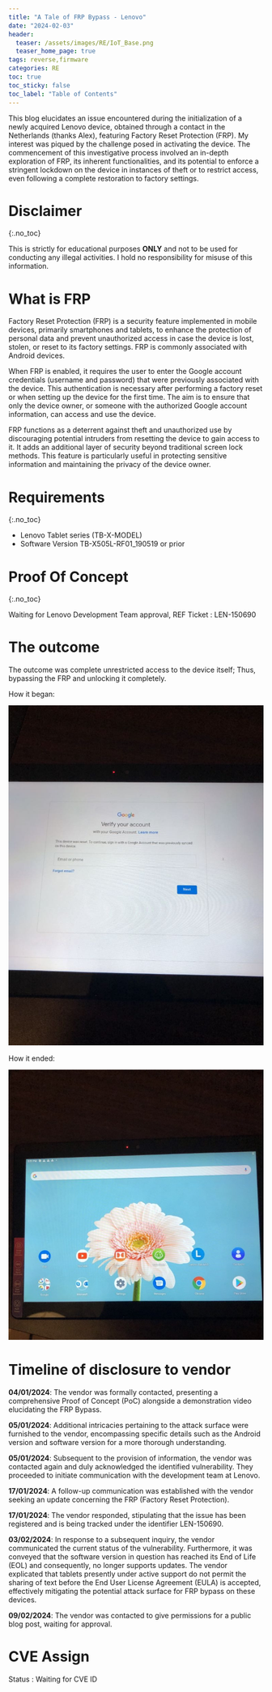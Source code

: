 ```yaml
---
title: "A Tale of FRP Bypass - Lenovo"
date: "2024-02-03"
header:
  teaser: /assets/images/RE/IoT_Base.png
  teaser_home_page: true
tags: reverse,firmware
categories: RE
toc: true
toc_sticky: false
toc_label: "Table of Contents"
---
```

 
This blog elucidates an issue encountered during the initialization of a newly acquired Lenovo device, obtained through a contact in the Netherlands (thanks Alex), featuring Factory Reset Protection (FRP). My interest was piqued by the challenge posed in activating the device. The commencement of this investigative process involved an in-depth exploration of FRP, its inherent functionalities, and its potential to enforce a stringent lockdown on the device in instances of theft or to restrict access, even following a complete restoration to factory settings.
 
# Disclaimer 
{:.no_toc}

This is strictly for educational purposes <b>ONLY</b> and not to be used for conducting any illegal activities. I hold no responsibility for misuse of this information. 

# What is FRP

Factory Reset Protection (FRP) is a security feature implemented in mobile devices, primarily smartphones and tablets, to enhance the protection of personal data and prevent unauthorized access in case the device is lost, stolen, or reset to its factory settings. FRP is commonly associated with Android devices.

When FRP is enabled, it requires the user to enter the Google account credentials (username and password) that were previously associated with the device. This authentication is necessary after performing a factory reset or when setting up the device for the first time. The aim is to ensure that only the device owner, or someone with the authorized Google account information, can access and use the device.

FRP functions as a deterrent against theft and unauthorized use by discouraging potential intruders from resetting the device to gain access to it. It adds an additional layer of security beyond traditional screen lock methods. This feature is particularly useful in protecting sensitive information and maintaining the privacy of the device owner.

# Requirements
{:.no_toc}

  * Lenovo Tablet series (TB-X-MODEL)
  * Software Version TB-X505L-RF01_190519 or prior  




# Proof Of Concept
{:.no_toc}


Waiting for Lenovo Development Team approval, REF Ticket : LEN-150690

# The outcome

The outcome was complete unrestricted access to the device itself; Thus, bypassing the FRP and unlocking it completely.


How it began: 

<img src="/assets/images/IoT/FRP_Locked_Device.jpg">


How it ended:

<img src="/assets/images/IoT/Unlocked_Device.jpg">



# Timeline of disclosure to vendor

<b>04/01/2024</b>: The vendor was formally contacted, presenting a comprehensive Proof of Concept (PoC) alongside a demonstration video elucidating the FRP Bypass.

<b>05/01/2024</b>: Additional intricacies pertaining to the attack surface were furnished to the vendor, encompassing specific details such as the Android version and software version for a more thorough understanding.

<b>05/01/2024</b>: Subsequent to the provision of information, the vendor was contacted again and duly acknowledged the identified vulnerability. They proceeded to initiate communication with the development team at Lenovo.

<b>17/01/2024</b>: A follow-up communication was established with the vendor seeking an update concerning the FRP (Factory Reset Protection).

<b>17/01/2024</b>: The vendor responded, stipulating that the issue has been registered and is being tracked under the identifier LEN-150690.

<b>03/02/2024</b>: In response to a subsequent inquiry, the vendor communicated the current status of the vulnerability. Furthermore, it was conveyed that the software version in question has reached its End of Life (EOL) and consequently, no longer supports updates. The vendor explicated that tablets presently under active support do not permit the sharing of text before the End User License Agreement (EULA) is accepted, effectively mitigating the potential attack surface for FRP bypass on these devices.

<b>09/02/2024</b>: The vendor was contacted to give permissions for a public blog post, waiting  for approval.


# CVE Assign

Status : Waiting for CVE ID
